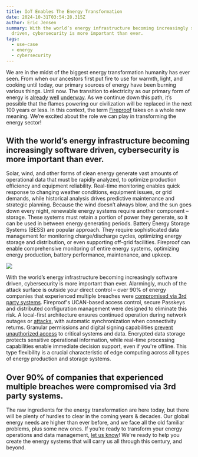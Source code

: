 ```yaml
---
title: IoT Enables The Energy Transformation
date: 2024-10-31T03:54:28.315Z
author: Eric Jensen
summary: With the world’s energy infrastructure becoming increasingly software
  driven, cybersecurity is more important than ever.
tags:
  - use-case
  - energy
  - cybersecurity
---
```

We are in the midst of the biggest energy transformation humanity has ever seen. From when our ancestors first put fire to use for warmth, light, and cooking until today, our primary sources of energy have been burning various things. Until now. The transition to electricity as our primary form of energy is [already](https://www.fmiblog.com/2024/10/18/global-heat-pump-market-set-to-surge-with-10-2-cagr-projected-to-reach-usd-136-2-billion-by-2034/) [well](https://ourworldindata.org/electric-car-sales) [underway](https://www.cnn.com/2024/05/08/climate/clean-energy-milestone-ember/index.html). As we continue down this path, it’s possible that the flames powering our civilization will be replaced in the next 100 years or less. In this context, the term [Fireproof](https://fireproof.storage/posts/understanding-the-fireproof-value-proposition/) takes on a whole new meaning. We’re excited about the role we can play in transforming the energy sector! 

## With the world’s energy infrastructure becoming increasingly software driven, cybersecurity is more important than ever.

Solar, wind, and other forms of clean energy generate vast amounts of operational data that must be rapidly analyzed, to optimize production efficiency and equipment reliability. Real-time monitoring enables quick response to changing weather conditions, equipment issues, or grid demands, while historical analysis drives predictive maintenance and strategic planning. Because the wind doesn’t always blow, and the sun goes down every night, renewable energy systems require another component – storage. These systems must retain a portion of power they generate, so it can be used in between energy generating periods. Battery Energy Storage Systems (BESS) are popular approach. They require sophisticated data management for monitoring charge/discharge cycles, optimizing energy storage and distribution, or even supporting off-grid facilities. Fireproof can enable comprehensive monitoring of entire energy systems, optimizing energy production, battery performance, maintenance, and upkeep. 

![](https://lh7-rt.googleusercontent.com/docsz/AD_4nXcptMLHSqYC_VTgEzUb544dy2B1GERaiS5Unuii1mtknZ8okVk4mPah6R-K7zk2MX-v2Sdzq8K2KvAeb_mIBI1As4Qo9WcXEuKua_OiOsOypBxAhy8zRNdaqHl2PCjnXRr5FWPwvLJiddMr5tT-kuw6iWin?key=eVRnvJI6TwsIImwiS4cmOUxy)

With the world’s energy infrastructure becoming increasingly software driven, cybersecurity is more important than ever. Alarmingly, much of the attack surface is outside your direct control – over 90% of energy companies that experienced multiple breaches were [compromised via 3rd party systems](https://www.secureworld.io/industry-news/third-party-risks-energy-sector). Fireproof's UCAN-based access control, secure Passkeys and distributed configuration management were designed to eliminate this risk. A local-first architecture ensures continued operation during network outages or [attacks](https://www.sciencedirect.com/science/article/pii/S2666546821000495), with automatic synchronization when connectivity returns. Granular permissions and digital signing capabilities [prevent unauthorized access](https://www.energivolt.com/identifying-cyber-threats-energy-sector/) to critical systems and data. Encrypted data storage protects sensitive operational information, while real-time processing capabilities enable immediate decision support, even if you're offline. This type flexibility is a crucial characteristic of edge computing across all types of energy production and storage systems.

## Over 90% of companies that experienced multiple breaches were compromised via 3rd party systems.

The raw ingredients for the energy transformation are here today, but there will be plenty of hurdles to clear in the coming years & decades. Our global energy needs are higher than ever before, and we face all the old familiar problems, plus some new ones. If you’re ready to transform your energy operations and data management, [let us know](https://fireproof.storage/service-and-support/)! We're ready to help you create the energy systems that will carry us all through this century, and beyond. 